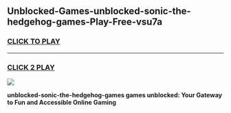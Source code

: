 
## Unblocked-Games-unblocked-sonic-the-hedgehog-games-Play-Free-vsu7a
<h3>
<a href="https://premium76.site?title=unblocked-sonic-the-hedgehog-games&ref=12A">CLICK TO PLAY</a></h3>
<hr>

<h3>
<a href="https://premium76.site?title=unblocked-sonic-the-hedgehog-games&ref=12A">CLICK 2 PLAY</a>
  
</h3>

<a href="https://premium76.site?title=unblocked-sonic-the-hedgehog-games&ref=12A"><img src="https://clearcache.store/games.png"></a>


**unblocked-sonic-the-hedgehog-games games unblocked: Your Gateway to Fun and Accessible Online Gaming**
